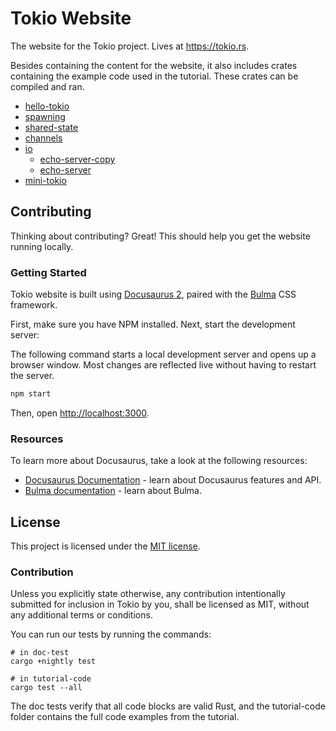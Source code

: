 # Tokio Website

The website for the Tokio project. Lives at https://tokio.rs.

Besides containing the content for the website, it also includes crates
containing the example code used in the tutorial. These crates can be compiled
and ran.

* [hello-tokio](tutorial-code/hello-tokio/src/main.rs)
* [spawning](tutorial-code/spawning/src/main.rs)
* [shared-state](tutorial-code/shared-state/src/main.rs)
* [channels](tutorial-code/channels/src/main.rs)
* [io](tutorial-code/io)
    * [echo-server-copy](tutorial-code/io/src/echo-server-copy.rs)
    * [echo-server](tutorial-code/io/src/echo-server.rs)
* [mini-tokio](tutorial-code/mini-tokio/src/main.rs)

## Contributing

Thinking about contributing? Great! This should help you get the website running
locally.

### Getting Started

Tokio website is built using [Docusaurus 2](https://docusaurus.io/), paired with the [Bulma] CSS framework.

First, make sure you have NPM installed. Next, start the development server:

The following command starts a local development server and opens up a browser window. Most changes are reflected live without having to restart the server.

```bash
npm start
```

Then, open [http://localhost:3000](http://localhost:3000).

[Next.js]: https://nextjs.org/
[Bulma]: https://bulma.io/

### Resources

To learn more about Docusaurus, take a look at the following resources:

- [Docusaurus Documentation](https://docusaurus.io/docs) - learn about Docusaurus features and API.
- [Bulma documentation](https://bulma.io/documentation/) - learn about Bulma.

## License

This project is licensed under the [MIT license](LICENSE).

### Contribution

Unless you explicitly state otherwise, any contribution intentionally submitted
for inclusion in Tokio by you, shall be licensed as MIT, without any additional
terms or conditions.

You can run our tests by running the commands:
```
# in doc-test
cargo +nightly test

# in tutorial-code
cargo test --all
```
The doc tests verify that all code blocks are valid Rust, and the tutorial-code folder
contains the full code examples from the tutorial.


